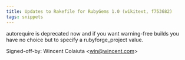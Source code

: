 ```yaml
---
title: Updates to Rakefile for RubyGems 1.0 (wikitext, f753682)
tags: snippets
---
```


autorequire is deprecated now and if you want warning-free builds you have no choice but to specify a rubyforge_project value.

Signed-off-by: Wincent Colaiuta &lt;win@wincent.com&gt;

